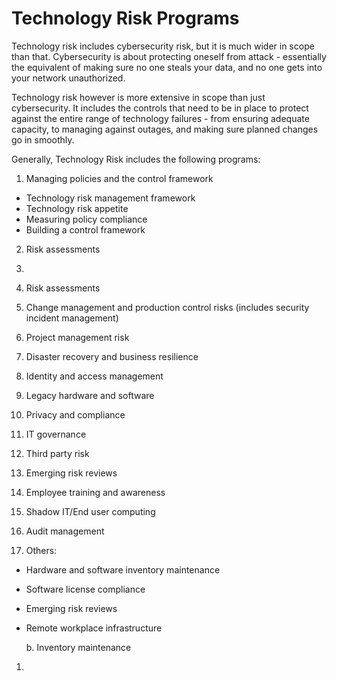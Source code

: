 # Technology Risk Programs

Technology risk includes cybersecurity risk, but it is much wider in scope than that.  Cybersecurity is about protecting oneself from attack - essentially the equivalent of making sure no one steals your data, and no one gets into your network unauthorized.

Technology risk however is more extensive in scope than just cybersecurity.  It includes the controls that need to be in place to protect against the entire range of technology failures - from ensuring adequate capacity, to managing against outages, and making sure planned changes go in smoothly.

Generally, Technology Risk includes the following programs:



1. Managing policies and the control framework  

* Technology risk management framework
* Technology risk appetite
* Measuring policy compliance
* Building a control framework

2. Risk assessments

2.  

2. Risk assessments 

1. Change management and production control risks  \(includes security incident management\)  
2. Project management risk  

4. Disaster recovery and business resilience

5. Identity and access management

6. Legacy hardware and software

7. Privacy and compliance

8. IT governance

9. Third party risk  

10. Emerging risk reviews  

11. Employee training and awareness  

12. Shadow IT/End user computing

13. Audit management  

4. Others:

* Hardware and software inventory maintenance
* Software license compliance
* Emerging risk reviews
* Remote workplace infrastructure

  b. Inventory maintenance

1. 


